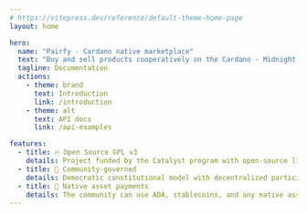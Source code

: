 ```yaml
---
# https://vitepress.dev/reference/default-theme-home-page
layout: home

hero:
  name: "Pairfy - Cardano native marketplace"
  text: "Buy and sell products cooperatively on the Cardano - Midnight network."
  tagline: Documentation
  actions:
    - theme: brand
      text: Introduction
      link: /introduction
    - theme: alt
      text: API docs
      link: /api-examples

features:
  - title: 🔥 Open Source GPL v3 
    details: Project funded by the Catalyst program with open-source license.
  - title: 🤝 Community-governed 
    details: Democratic constitutional model with decentralized participation.
  - title: 🏦 Native asset payments 
    details: The community can use ADA, stablecoins, and any native asset on the Cardano network as a form of payment.
---
```


